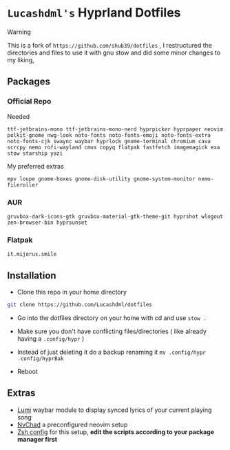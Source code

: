 # **`Lucashdml's` Hyprland Dotfiles**

> [!WARNING]
> This is a fork of ``https://github.com/shub39/dotfiles`` , I restructured the directories and files to use it with gnu stow and did some minor changes to my liking, 
## Packages

### Official Repo
Needed
```
ttf-jetbrains-mono ttf-jetbrains-mono-nerd hyprpicker hyprpaper neovim polkit-gnome nwg-look noto-fonts noto-fonts-emoji noto-fonts-extra noto-fonts-cjk swaync waybar hyprlock gnome-terminal chromium cava scrcpy nemo rofi-wayland cmus copyq flatpak fastfetch imagemagick exa stow starship yazi
```

My preferred extras
```
mpv loupe gnome-boxes gnome-disk-utility gnome-system-monitor nemo-fileroller
```

### AUR
```
gruvbox-dark-icons-gtk gruvbox-material-gtk-theme-git hyprshot wlogout zen-browser-bin hyprsunset
```

### Flatpak
```
it.mijorus.smile
```

## Installation

- Clone this repo in your home directory

```bash
git clone https://github.com/Lucashdml/dotfiles
```
- Go into the dotfiles directory on your home with cd and use 
`stow .`

- Make sure you don't have conflicting files/directories ( like already having a ``.config/hypr`` )

- Instead of just deleting it do a backup renaming it ``mv .config/hypr .config/hyprBak``

- Reboot

## Extras

- [Lumi](https://github.com/shub39/lumi) waybar module to display synced lyrics of your current playing song
- [NvChad](https://nvchad.com/) a preconfigured neovim setup
- [Zsh config](https://github.com/pixegami/terminal-profile) for this setup, **edit the scripts according to your package manager first**
